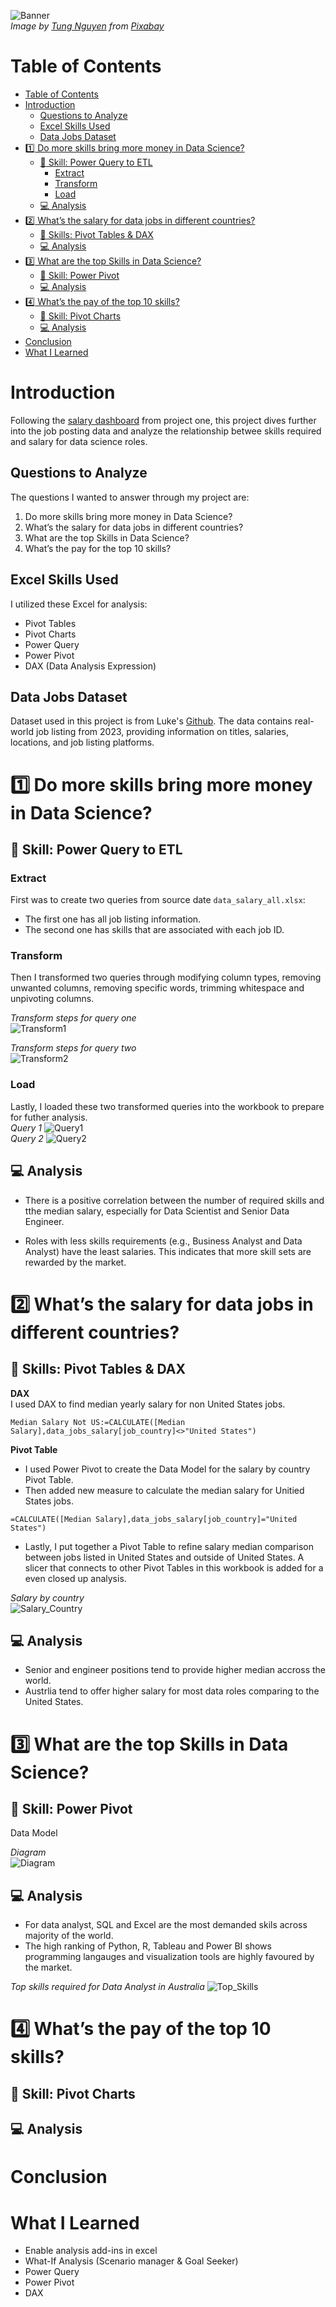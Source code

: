 ![Banner](/Project2_Analysis/images/P2_banner.jpg)  
*Image by <a href="https://pixabay.com/users/tungnguyen0905-17946924/?utm_source=link-attribution&utm_medium=referral&utm_campaign=image&utm_content=7111798">Tung Nguyen</a> from <a href="https://pixabay.com//?utm_source=link-attribution&utm_medium=referral&utm_campaign=image&utm_content=7111798">Pixabay</a>*  

# Table of Contents
- [Table of Contents](#table-of-contents)
- [Introduction](#introduction)
  - [Questions to Analyze](#questions-to-analyze)
  - [Excel Skills Used](#excel-skills-used)
  - [Data Jobs Dataset](#data-jobs-dataset)
- [:one: Do more skills bring more money in Data Science?](#onedo-more-skills-bring-more-money-in-data-science)
  - [:hammer: Skill: Power Query to ETL](#hammer-skill-power-query-to-etl)
    - [Extract](#extract)
    - [Transform](#transform)
    - [Load](#load)
  - [:computer: Analysis](#computer-analysis)
- [:two: What’s the salary for data jobs in different countries?](#twowhats-the-salary-for-data-jobs-in-different-countries)
  - [:hammer: Skills:  Pivot Tables \& DAX](#hammer-skills--pivot-tables--dax)
  - [:computer: Analysis](#computer-analysis-1)
- [:three: What are the top Skills in Data Science?](#threewhat-are-the-top-skills-in-data-science)
  - [:hammer: Skill: Power Pivot](#hammer-skill-power-pivot)
  - [:computer: Analysis](#computer-analysis-2)
- [:four: What’s the pay of the top 10 skills?](#fourwhats-the-pay-of-the-top-10-skills)
  - [:hammer: Skill: Pivot Charts](#hammer-skill-pivot-charts)
  - [:computer: Analysis](#computer-analysis-3)
- [Conclusion](#conclusion)
- [What I Learned](#what-i-learned)

# Introduction
Following the [salary dashboard](https://github.com/mchenliu/Excel_Project_Data_Job_Analysis/tree/main/Project1_Salary_Dashboard) from project one, this project dives further into the job posting data and analyze the relationship betwee skills required and salary for data science roles.

## Questions to Analyze
The questions I wanted to answer through my project are:

1. Do more skills bring more money in Data Science?
2. What’s the salary for data jobs in different countries?
3. What are the top Skills in Data Science?
4. What’s the pay for the top 10 skills?
   
## Excel Skills Used

I utilized these Excel for analysis:
- Pivot Tables
- Pivot Charts
- Power Query
- Power Pivot
- DAX (Data Analysis Expression)

## Data Jobs Dataset
Dataset used in this project is from Luke's [Github](https://github.com/lukebarousse/Excel_Data_Analytics_Course/tree/main). The data contains real-world job listing from 2023, providing information on titles, salaries, locations, and job listing platforms.
# :one: Do more skills bring more money in Data Science?  
## :hammer: Skill: Power Query to ETL
### Extract  

First was to create two queries from source date `data_salary_all.xlsx`:  
  - The first one has all job listing information.
  - The second one has skills that are associated with each job ID.  

### Transform  
Then I transformed two queries through modifying column types, removing unwanted columns, removing specific words, trimming whitespace and unpivoting columns.  

*Transform steps for query one*  
![Transform1](/Project2_Analysis/images/Transform1.png)  

*Transform steps for query two*  
![Transform2](/Project2_Analysis/images/Transform2.png)  
### Load  
Lastly, I loaded these two transformed queries into the workbook to prepare for futher analysis.  
*Query 1*
![Query1](/Project2_Analysis/images/Query1.png)  
*Query 2*
![Query2](/Project2_Analysis/images/Query2.png)  

## :computer: Analysis  
- There is a positive correlation between the number of required skills and tthe median salary, especially for Data Scientist and Senior Data Engineer.  
   
- Roles with less skills requirements (e.g., Business Analyst and Data Analyst) have the least salaries. This indicates that more skill sets are rewarded by the market.  

# :two: What’s the salary for data jobs in different countries?
## :hammer: Skills:  Pivot Tables & DAX  

**DAX**    
I used DAX to find median yearly salary for non United States jobs.  

```
Median Salary Not US:=CALCULATE([Median Salary],data_jobs_salary[job_country]<>"United States")
```  
**Pivot Table**
- I used Power Pivot to create the Data Model for the salary by country Pivot Table.  
- Then added new measure to calculate the median salary for Unitied States jobs.  
```
=CALCULATE([Median Salary],data_jobs_salary[job_country]="United States")
```
- Lastly, I put together a Pivot Table to refine salary median comparison between jobs listed in United States and outside of United States. A slicer that connects to other Pivot Tables in this workbook is added for a even closed up analysis.

*Salary by country*  
![Salary_Country](//Project2_Analysis/images/Salary_Country.png)

## :computer: Analysis

- Senior and engineer positions tend to provide higher median accross the world.
- Austrlia tend to offer higher salary for most data roles comparing to the United States.

# :three: What are the top Skills in Data Science?
## :hammer: Skill: Power Pivot  
Data Model  

*Diagram*  
![Diagram](/Project2_Analysis/images/Diagram.png)  


## :computer: Analysis  
- For data analyst, SQL and Excel are the most demanded skils across majority of the world.
- The high ranking of Python, R, Tableau and Power BI shows programming langauges and visualization tools are highly favoured by the market.  
  
*Top skills required for Data Analyst in Australia*
![Top_Skills](/Project2_Analysis/images/Top_skills.png)
# :four: What’s the pay of the top 10 skills?
## :hammer: Skill: Pivot Charts  
## :computer: Analysis
# Conclusion
# What I Learned
- Enable analysis add-ins in excel
- What-If Analysis (Scenario manager & Goal Seeker)
- Power Query
- Power Pivot
- DAX